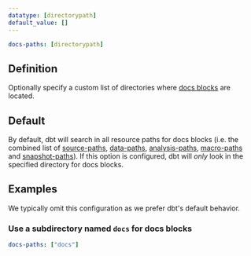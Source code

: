 ```yaml
---
datatype: [directorypath]
default_value: []
---
```


<File name='dbt_project.yml'>

```yml
docs-paths: [directorypath]
```

</File>

## Definition
Optionally specify a custom list of directories where [docs blocks](documentation#docs-blocks) are located.


## Default
By default, dbt will search in all resource paths for docs blocks (i.e. the combined list of [source-paths](source-paths), [data-paths](data-paths), [analysis-paths](analysis-paths), [macro-paths](macro-paths) and [snapshot-paths](snapshot-paths)). If this option is configured, dbt will _only_ look in the specified directory for docs blocks.


## Examples
<Alert type='info'>
    We typically omit this configuration as we prefer dbt's default behavior.
</Alert>

### Use a subdirectory named `docs` for docs blocks

<File name='dbt_project.yml'>

```yml
docs-paths: ["docs"]
```

</File>
